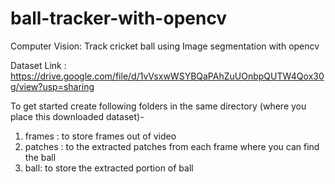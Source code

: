 # ball-tracker-with-opencv
Computer Vision: Track cricket ball using Image segmentation with opencv


Dataset Link : https://drive.google.com/file/d/1vVsxwWSYBQaPAhZuUOnbpQUTW4Qox30g/view?usp=sharing

To get started create following folders in the same directory (where you place this downloaded dataset)-
1. frames : to store frames out of video
2. patches : to the extracted patches from each frame where you can find the ball
3. ball: to store the extracted portion of ball

